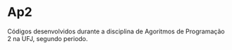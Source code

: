 # Ap2
Códigos desenvolvidos durante a disciplina de Agoritmos de Programação 2 na UFJ, segundo periodo.
